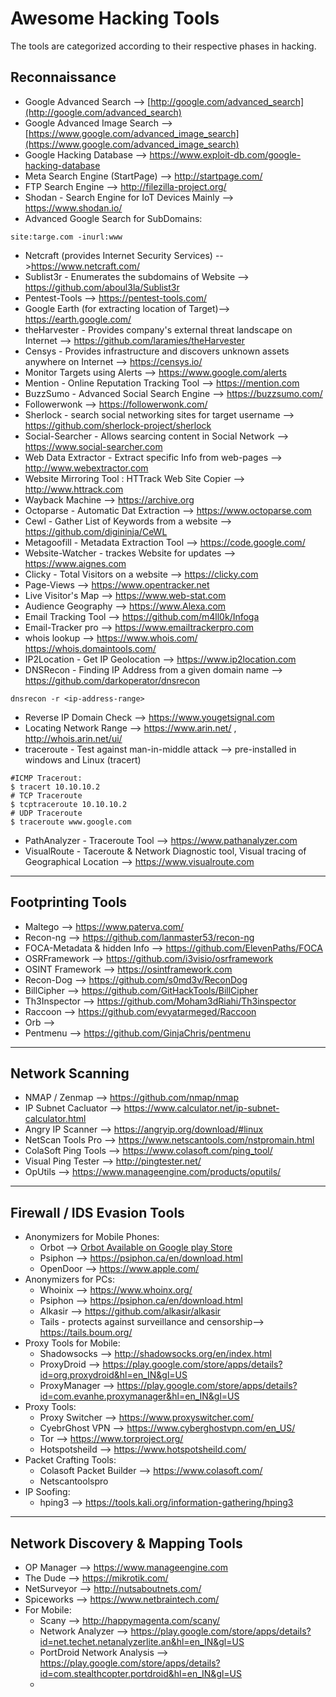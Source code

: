 # Awesome Hacking Tools
The tools are categorized according to their respective phases in hacking.

## Reconnaissance
- Google Advanced Search --> [http://google.com/advanced_search](http://google.com/advanced_search)
- Google Advanced Image Search --> [https://www.google.com/advanced_image_search](https://www.google.com/advanced_image_search)
- Google Hacking Database --> https://www.exploit-db.com/google-hacking-database
- Meta Search Engine (StartPage) --> http://startpage.com/
- FTP Search Engine --> http://filezilla-project.org/
- Shodan - Search Engine for IoT Devices Mainly --> https://www.shodan.io/
- Advanced Google Search for SubDomains:

```
site:targe.com -inurl:www
```
- Netcraft (provides Internet Security Services) -->https://www.netcraft.com/
- Sublist3r - Enumerates the subdomains of Website --> https://github.com/aboul3la/Sublist3r
- Pentest-Tools --> https://pentest-tools.com/
- Google Earth (for extracting location of Target)--> https://earth.google.com/
- theHarvester - Provides company's external threat landscape on Internet --> https://github.com/laramies/theHarvester
- Censys - Provides infrastructure and discovers unknown assets anywhere on Internet  --> https://censys.io/
- Monitor Targets using Alerts --> https://www.google.com/alerts
- Mention - Online Reputation Tracking Tool --> https://mention.com
- BuzzSumo - Advanced Social Search Engine --> https://buzzsumo.com/
- Followerwonk --> https://followerwonk.com/
- Sherlock - search social networking sites for target username --> https://github.com/sherlock-project/sherlock
- Social-Searcher - Allows searcing content in Social Network --> https://www.social-searcher.com
- Web Data Extractor - Extract specific Info from web-pages --> http://www.webextractor.com
- Website Mirroring Tool : HTTrack Web Site Copier --> http://www.httrack.com
- Wayback Machine --> https://archive.org
- Octoparse - Automatic Dat Extraction --> https://www.octoparse.com
- Cewl - Gather List of Keywords from a website --> https://github.com/digininja/CeWL
- Metagoofill - Metadata Extraction Tool --> https://code.google.com/
- Website-Watcher - trackes Website for updates --> https://www.aignes.com
- Clicky - Total Visitors on a website --> https://clicky.com
- Page-Views  --> https://www.opentracker.net
- Live Visitor's Map --> https://www.web-stat.com
- Audience Geography --> https://www.Alexa.com
- Email Tracking Tool --> https://github.com/m4ll0k/Infoga
- Email-Tracker pro --> https://www.emailtrackerpro.com
- whois lookup --> https://www.whois.com/ https://whois.domaintools.com/
- IP2Location - Get IP Geolocation --> https://www.ip2location.com
- DNSRecon - Finding IP Address from a given domain name --> https://github.com/darkoperator/dnsrecon
```
dnsrecon -r <ip-address-range>
```
- Reverse IP Domain Check --> https://www.yougetsignal.com
- Locating Network Range --> https://www.arin.net/ , http://whois.arin.net/ui/
- traceroute - Test against man-in-middle attack --> pre-installed in windows and Linux (tracert)
```shell
#ICMP Tracerout:
$ tracert 10.10.10.2
# TCP Traceroute
$ tcptraceroute 10.10.10.2
# UDP Traceroute
$ traceroute www.google.com
```
- PathAnalyzer - Traceroute Tool --> https://www.pathanalyzer.com
- VisualRoute - Taceroute & Network Diagnostic tool, Visual tracing of Geographical Location --> https://www.visualroute.com

<hr>

## Footprinting Tools
- Maltego --> https://www.paterva.com/
- Recon-ng --> https://github.com/lanmaster53/recon-ng
- FOCA-Metadata & hidden Info  --> https://github.com/ElevenPaths/FOCA
- OSRFramework --> https://github.com/i3visio/osrframework
- OSINT Framework --> https://osintframework.com
- Recon-Dog --> https://github.com/s0md3v/ReconDog
- BillCipher --> https://github.com/GitHackTools/BillCipher
- Th3Inspector --> https://github.com/Moham3dRiahi/Th3inspector
- Raccoon --> https://github.com/evyatarmeged/Raccoon
- Orb -->
- Pentmenu --> https://github.com/GinjaChris/pentmenu

<hr>

## Network Scanning
 - NMAP / Zenmap --> https://github.com/nmap/nmap
 - IP Subnet Cacluator --> https://www.calculator.net/ip-subnet-calculator.html
 - Angry IP Scanner --> https://angryip.org/download/#linux
 - NetScan Tools Pro --> https://www.netscantools.com/nstpromain.html
 - ColaSoft Ping Tools --> https://www.colasoft.com/ping_tool/
 - Visual Ping Tester --> http://pingtester.net/
 - OpUtils --> https://www.manageengine.com/products/oputils/

<hr>

## Firewall / IDS Evasion Tools
- Anonymizers for Mobile Phones:
	- Orbot --> [Orbot Available on Google play Store ](https://play.google.com/store/apps/details?id=org.torproject.android&hl=en_IN&gl=US)
	- Psiphon --> https://psiphon.ca/en/download.html
	- OpenDoor --> https://www.apple.com/
- Anonymizers for PCs:
	- Whoinix --> https://www.whoinx.org/
	- Psiphon --> https://psiphon.ca/en/download.html
	- Alkasir --> https://github.com/alkasir/alkasir
	- Tails - protects against surveillance and censorship--> https://tails.boum.org/ 
- Proxy Tools for Mobile:
	- Shadowsocks --> http://shadowsocks.org/en/index.html
	- ProxyDroid --> https://play.google.com/store/apps/details?id=org.proxydroid&hl=en_IN&gl=US
	- ProxyManager --> https://play.google.com/store/apps/details?id=com.evanhe.proxymanager&hl=en_IN&gl=US
- Proxy Tools:
	- Proxy Switcher --> https://www.proxyswitcher.com/
	- CyebrGhost VPN --> https://www.cyberghostvpn.com/en_US/
	- Tor --> https://www.torproject.org/
	- Hotspotsheild --> https://www.hotspotsheild.com/
- Packet Crafting Tools:
	- Colasoft Packet Builder --> https://www.colasoft.com/
	- Netscantoolspro
- IP Soofing:
	- hping3 --> https://tools.kali.org/information-gathering/hping3

<hr>

## Network Discovery & Mapping Tools

- OP Manager --> https://www.manageengine.com 
- The Dude --> https://mikrotik.com/
- NetSurveyor -->	http://nutsaboutnets.com/
- Spiceworks -->	https://www.netbraintech.com/
- For Mobile:
	- Scany --> http://happymagenta.com/scany/
	- Network Analyzer --> https://play.google.com/store/apps/details?id=net.techet.netanalyzerlite.an&hl=en_IN&gl=US
	- PortDroid Network Analysis --> https://play.google.com/store/apps/details?id=com.stealthcopter.portdroid&hl=en_IN&gl=US
	- 